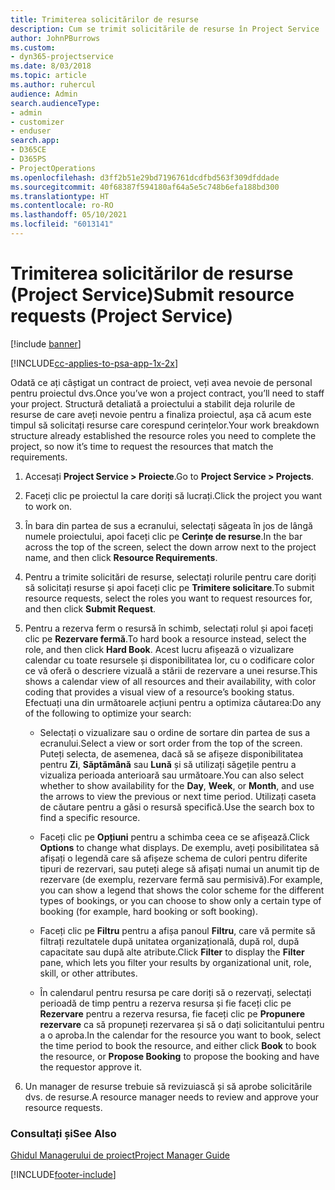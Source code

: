 ```yaml
---
title: Trimiterea solicitărilor de resurse
description: Cum se trimit solicitările de resurse în Project Service
author: JohnPBurrows
ms.custom:
- dyn365-projectservice
ms.date: 8/03/2018
ms.topic: article
ms.author: ruhercul
audience: Admin
search.audienceType:
- admin
- customizer
- enduser
search.app:
- D365CE
- D365PS
- ProjectOperations
ms.openlocfilehash: d3ff2b51e29bd7196761dcdfbd563f309dfddade
ms.sourcegitcommit: 40f68387f594180af64a5e5c748b6efa188bd300
ms.translationtype: HT
ms.contentlocale: ro-RO
ms.lasthandoff: 05/10/2021
ms.locfileid: "6013141"
---
```

# <a name="submit-resource-requests-project-service"></a><span data-ttu-id="41854-103">Trimiterea solicitărilor de resurse (Project Service)</span><span class="sxs-lookup"><span data-stu-id="41854-103">Submit resource requests (Project Service)</span></span>

[!include [banner](../includes/psa-now-project-operations.md)]

[!INCLUDE[cc-applies-to-psa-app-1x-2x](../includes/cc-applies-to-psa-app-1x-2x.md)]

<span data-ttu-id="41854-104">Odată ce ați câștigat un contract de proiect, veți avea nevoie de personal pentru proiectul dvs.</span><span class="sxs-lookup"><span data-stu-id="41854-104">Once you’ve won a project contract, you’ll need to staff your project.</span></span> <span data-ttu-id="41854-105">Structură detaliată a proiectului a stabilit deja rolurile de resurse de care aveți nevoie pentru a finaliza proiectul, așa că acum este timpul să solicitați resurse care corespund cerințelor.</span><span class="sxs-lookup"><span data-stu-id="41854-105">Your work breakdown structure already established the resource roles you need to complete the project, so now it’s time to request the resources that match the requirements.</span></span>  
  
1.  <span data-ttu-id="41854-106">Accesați **Project Service > Proiecte**.</span><span class="sxs-lookup"><span data-stu-id="41854-106">Go to **Project Service > Projects**.</span></span>  
  
2.  <span data-ttu-id="41854-107">Faceți clic pe proiectul la care doriți să lucrați.</span><span class="sxs-lookup"><span data-stu-id="41854-107">Click the project you want to work on.</span></span>  
  
3.  <span data-ttu-id="41854-108">În bara din partea de sus a ecranului, selectați săgeata în jos de lângă numele proiectului, apoi faceți clic pe **Cerințe de resurse**.</span><span class="sxs-lookup"><span data-stu-id="41854-108">In the bar across the top of the screen, select the down arrow next to the project name, and then click **Resource Requirements**.</span></span>  
  
4.  <span data-ttu-id="41854-109">Pentru a trimite solicitări de resurse, selectați rolurile pentru care doriți să solicitați resurse și apoi faceți clic pe **Trimitere solicitare**.</span><span class="sxs-lookup"><span data-stu-id="41854-109">To submit resource requests, select the roles you want to request resources for, and then click **Submit Request**.</span></span>  
  
5.  <span data-ttu-id="41854-110">Pentru a rezerva ferm o resursă în schimb, selectați rolul și apoi faceți clic pe **Rezervare fermă**.</span><span class="sxs-lookup"><span data-stu-id="41854-110">To hard book a resource instead, select the role, and then click **Hard Book**.</span></span> <span data-ttu-id="41854-111">Acest lucru afișează o vizualizare calendar cu toate resursele și disponibilitatea lor, cu o codificare color ce vă oferă o descriere vizuală a stării de rezervare a unei resurse.</span><span class="sxs-lookup"><span data-stu-id="41854-111">This shows a calendar view of all resources and their availability, with color coding that provides a visual view of a resource’s booking status.</span></span> <span data-ttu-id="41854-112">Efectuați una din următoarele acțiuni pentru a optimiza căutarea:</span><span class="sxs-lookup"><span data-stu-id="41854-112">Do any of the following to optimize your search:</span></span>  
  
    -   <span data-ttu-id="41854-113">Selectați o vizualizare sau o ordine de sortare din partea de sus a ecranului.</span><span class="sxs-lookup"><span data-stu-id="41854-113">Select a view or sort order from the top of the screen.</span></span> <span data-ttu-id="41854-114">Puteți selecta, de asemenea, dacă să se afișeze disponibilitatea pentru **Zi**, **Săptămână** sau **Lună** și să utilizați săgețile pentru a vizualiza perioada anterioară sau următoare.</span><span class="sxs-lookup"><span data-stu-id="41854-114">You can also select whether to show availability for the **Day**, **Week**, or **Month**, and use the arrows to view the previous or next time period.</span></span> <span data-ttu-id="41854-115">Utilizați caseta de căutare pentru a găsi o resursă specifică.</span><span class="sxs-lookup"><span data-stu-id="41854-115">Use the search box to find a specific resource.</span></span>  
  
    -   <span data-ttu-id="41854-116">Faceți clic pe **Opțiuni** pentru a schimba ceea ce se afișează.</span><span class="sxs-lookup"><span data-stu-id="41854-116">Click **Options** to change what displays.</span></span> <span data-ttu-id="41854-117">De exemplu, aveți posibilitatea să afișați o legendă care să afișeze schema de culori pentru diferite tipuri de rezervari, sau puteți alege să afișați numai un anumit tip de rezervare (de exemplu, rezervare fermă sau permisivă).</span><span class="sxs-lookup"><span data-stu-id="41854-117">For example, you can show a legend that shows the color scheme for the different types of bookings, or you can choose to show only a certain type of booking (for example, hard booking or soft booking).</span></span>  
  
    -   <span data-ttu-id="41854-118">Faceți clic pe **Filtru** pentru a afișa panoul **Filtru**, care vă permite să filtrați rezultatele după unitatea organizațională, după rol, după capacitate sau după alte atribute.</span><span class="sxs-lookup"><span data-stu-id="41854-118">Click **Filter** to display the **Filter** pane, which lets you filter your results by organizational unit, role, skill, or other attributes.</span></span>  
  
    -   <span data-ttu-id="41854-119">În calendarul pentru resursa pe care doriți să o rezervați, selectați perioadă de timp pentru a rezerva resursa și fie faceți clic pe **Rezervare** pentru a rezerva resursa, fie faceți clic pe **Propunere rezervare** ca să propuneți rezervarea și să o dați solicitantului pentru a o aproba.</span><span class="sxs-lookup"><span data-stu-id="41854-119">In the calendar for the resource you want to book, select the time period to book the resource, and either click **Book** to book the resource, or **Propose Booking** to propose the booking and have the requestor approve it.</span></span>  
  
6.  <span data-ttu-id="41854-120">Un manager de resurse trebuie să revizuiască și să aprobe solicitările dvs. de resurse.</span><span class="sxs-lookup"><span data-stu-id="41854-120">A resource manager needs to review and approve your resource requests.</span></span>  
  
### <a name="see-also"></a><span data-ttu-id="41854-121">Consultați și</span><span class="sxs-lookup"><span data-stu-id="41854-121">See Also</span></span>  
 [<span data-ttu-id="41854-122">Ghidul Managerului de proiect</span><span class="sxs-lookup"><span data-stu-id="41854-122">Project Manager Guide</span></span>](../psa/project-manager-guide.md)


[!INCLUDE[footer-include](../includes/footer-banner.md)]